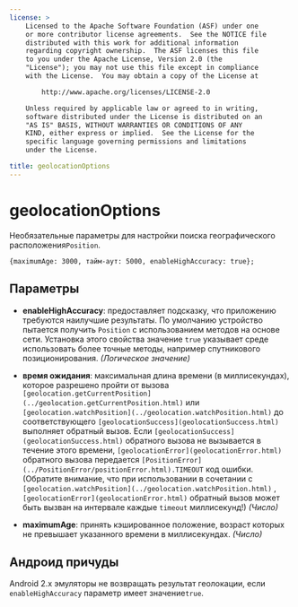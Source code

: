 ```yaml
---
license: >
    Licensed to the Apache Software Foundation (ASF) under one
    or more contributor license agreements.  See the NOTICE file
    distributed with this work for additional information
    regarding copyright ownership.  The ASF licenses this file
    to you under the Apache License, Version 2.0 (the
    "License"); you may not use this file except in compliance
    with the License.  You may obtain a copy of the License at

        http://www.apache.org/licenses/LICENSE-2.0

    Unless required by applicable law or agreed to in writing,
    software distributed under the License is distributed on an
    "AS IS" BASIS, WITHOUT WARRANTIES OR CONDITIONS OF ANY
    KIND, either express or implied.  See the License for the
    specific language governing permissions and limitations
    under the License.

title: geolocationOptions
---
```


# geolocationOptions

Необязательные параметры для настройки поиска географического расположения`Position`.

    {maximumAge: 3000, тайм-аут: 5000, enableHighAccuracy: true};
    

## Параметры

*   **enableHighAccuracy**: предоставляет подсказку, что приложению требуются наилучшие результаты. По умолчанию устройство пытается получить `Position` с использованием методов на основе сети. Установка этого свойства значение `true` указывает среде использовать более точные методы, например спутникового позиционирования. *(Логическое значение)*

*   **время ожидания**: максимальная длина времени (в миллисекундах), которое разрешено пройти от вызова `[geolocation.getCurrentPosition](../geolocation.getCurrentPosition.html)` или `[geolocation.watchPosition](../geolocation.watchPosition.html)` до соответствующего `[geolocationSuccess](geolocationSuccess.html)` выполняет обратный вызов. Если `[geolocationSuccess](geolocationSuccess.html)` обратного вызова не вызывается в течение этого времени, `[geolocationError](geolocationError.html)` обратного вызова передается `[PositionError](../PositionError/positionError.html).TIMEOUT` код ошибки. (Обратите внимание, что при использовании в сочетании с `[geolocation.watchPosition](../geolocation.watchPosition.html)` , `[geolocationError](geolocationError.html)` обратный вызов может быть вызван на интервале каждые `timeout` миллисекунд!) *(Число)*

*   **maximumAge**: принять кэшированное положение, возраст которых не превышает указанного времени в миллисекундах. *(Число)*

## Андроид причуды

Android 2.x эмуляторы не возвращать результат геолокации, если `enableHighAccuracy` параметр имеет значение`true`.